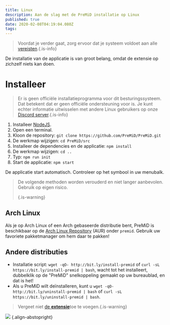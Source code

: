 ```yaml
---
title: Linux
description: Aan de slag met de PreMiD installatie op Linux
published: true
date: 2020-02-08T04:19:04.080Z
tags:
---
```


> Voordat je verder gaat, zorg ervoor dat je systeem voldoet aan alle [vereisten](/install/requirements).{.is-info}

De installatie van de applicatie is van groot belang, omdat de extensie op zichzelf niets kan doen.

# Installeer
> Er is geen officiële installatieprogramma voor dit besturingssysteem. Dat betekent dat er geen officiële ondersteuning voor is. Je kunt echter informatie uitwisselen met andere Linux gebruikers op onze [Discord server](https://discord.gg/premid/).{.is-info}

1. Installeer [NodeJS](https://nodejs.org/en/).
2. Open een terminal.
3. Kloon de repository: `git clone https://github.com/PreMiD/PreMiD.git`
4. De werkmap wijzigen: `cd PreMiD/src`
5. Installeer de dependencies en de applicatie: `npm install`
6. De werkmap wijzigen: `cd ..`
7. Typ: `npm run init`
8. Start de applicatie: `npm start`

De applicatie start automatisch. Controleer op het symbool in uw menubalk.

> De volgende methoden worden verouderd en niet langer aanbevolen. Gebruik op eigen risico. 
> 
> {.is-warning}

## Arch Linux
Als je op Arch Linux of een Arch gebaseerde distributie bent, PreMiD is beschikbaar op de [Arch Linux Repository](https://aur.archlinux.org/packages/premid/) (AUR) onder `premid`. Gebruik uw favoriete pakketmanager om hem daar te pakken!

## Andere distributies
- Installatie script: `wget -qO- http://bit.ly/install-premid` of `curl -sL https://bit.ly/install-premid | bash`, wacht tot het installeert, dubbelklik op de "PreMiD" snelkoppeling gemaakt op uw bureaublad, en dat is het!
- Als u PreMiD wilt deïnstalleren, kunt u `wget -qO- http://bit.ly/uninstall-premid | bash` of `curl -sL https://bit.ly/uninstall-premid | bash`.

> Vergeet niet [de **extensie**](/install)toe te voegen.{.is-warning}

![](https://a.icons8.com/TqgWTTfw/Oy7xHF/svg.svg) {.align-abstopright}